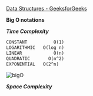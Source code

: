 [Data Structures - GeeksforGeeks](https://www.geeksforgeeks.org/data-structures/?ref=shm)

**Big O notations**

***Time Complexity***
```markdown
CONSTANT		  O(1)
LOGARITHMIC   O(log n)
LINEAR   		  O(n)
QUADRATIC   	O(n^2)
EXPONENTIAL   O(2^n)
```
![bigO](https://user-images.githubusercontent.com/34107462/155045179-3fb259ed-b302-4026-8902-5a2bc2d23dde.png)

***Space Complexity***
